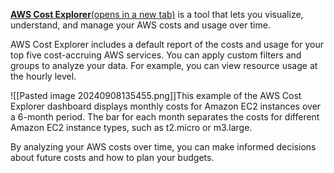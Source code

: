 [**AWS Cost Explorer**(opens in a new tab)](https://aws.amazon.com/aws-cost-management/aws-cost-explorer/) is a tool that lets you visualize, understand, and manage your AWS costs and usage over time.

AWS Cost Explorer includes a default report of the costs and usage for your top five cost-accruing AWS services. You can apply custom filters and groups to analyze your data. For example, you can view resource usage at the hourly level.

![[Pasted image 20240908135455.png]]This example of the AWS Cost Explorer dashboard displays monthly costs for Amazon EC2 instances over a 6-month period. The bar for each month separates the costs for different Amazon EC2 instance types, such as t2.micro or m3.large. 

By analyzing your AWS costs over time, you can make informed decisions about future costs and how to plan your budgets.
